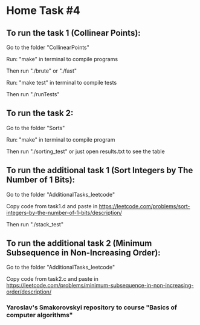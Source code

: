 # Home Task #4
## To run the task 1 (Collinear Points):

Go to the folder "CollinearPoints"

Run: "make" in terminal to compile programs

Then run "./brute" or "./fast"

Run: "make test" in terminal to compile tests

Then run "./runTests"


## To run the task 2:

Go to the folder "Sorts"

Run: "make" in terminal to compile program

Then run "./sorting_test" or just open results.txt to see the table

## To run the additional task 1 (Sort Integers by The Number of 1 Bits):

Go to the folder "AdditionalTasks_leetcode"

Copy code from task1.d and paste in https://leetcode.com/problems/sort-integers-by-the-number-of-1-bits/description/

Then run "./stack_test"

## To run the additional task 2 (Minimum Subsequence in Non-Increasing Order):

Go to the folder "AdditionalTasks_leetcode"

Copy code from task2.c and paste in https://leetcode.com/problems/minimum-subsequence-in-non-increasing-order/description/


### Yaroslav's Smakorovskyi repository to course "Basics of computer algorithms" 